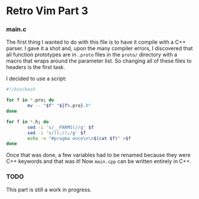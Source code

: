 Retro Vim Part 3
================

### main.c

The first thing I wanted to do with this file is to have it compile with a C++ parser.
I gave it a shot and, upon the many compiler errors, I discovered that all function prototypes
are in `.proto` files in the `proto/` directory with a macro that wraps around the parameter list.
So changing all of these files to headers is the first task.

I decided to use a script:

```bash
#!/bin/bash

for f in *.pro; do
        mv -- "$f" "${f%.pro}.h"
done

for f in *.h; do
        sed -i 's/__PARMS(//g' $f
        sed -i 's/));/);/g' $f
        echo -e "#pragma once\n\n$(cat $f)" >$f
done
```

Once that was done, a few variables had to be renamed because they were C++ keywords and that was it!
Now `main.cpp` can be written entirely in C++.

### TODO

This part is still a work in progress.
